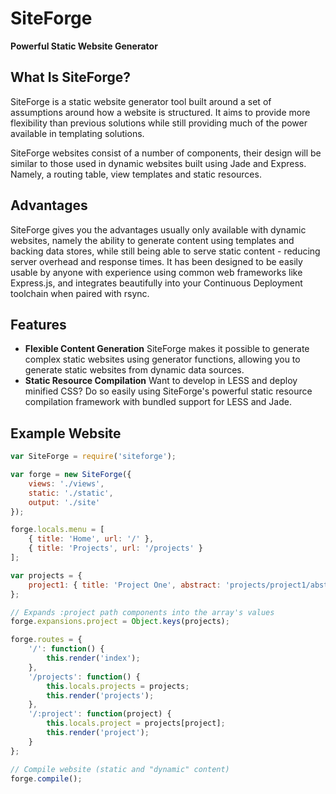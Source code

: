 # SiteForge
**Powerful Static Website Generator**

## What Is SiteForge?
SiteForge is a static website generator tool built around a set of assumptions around how a website is structured. It aims to provide more flexibility than previous solutions while still providing much of the power available in templating solutions.

SiteForge websites consist of a number of components, their design will be similar to those used in dynamic websites built using Jade and Express. Namely, a routing table, view templates and static resources.

## Advantages
SiteForge gives you the advantages usually only available with dynamic websites, namely the ability to generate content using templates and backing data stores, while still being able to serve static content - reducing server overhead and response times. It has been designed to be easily usable by anyone with experience using common web frameworks like Express.js, and integrates beautifully into your Continuous Deployment toolchain when paired with rsync.

## Features
 - **Flexible Content Generation** SiteForge makes it possible to generate complex static websites using generator functions, allowing you to generate static websites from dynamic data sources.
 - **Static Resource Compilation** Want to develop in LESS and deploy minified CSS? Do so easily using SiteForge's powerful static resource compilation framework with bundled support for LESS and Jade.

## Example Website
```javascript
var SiteForge = require('siteforge');

var forge = new SiteForge({
	views: './views',
	static: './static',
	output: './site'
});

forge.locals.menu = [
	{ title: 'Home', url: '/' },
	{ title: 'Projects', url: '/projects' }
];

var projects = {
	project1: { title: 'Project One', abstract: 'projects/project1/abstract' , view: 'projects/project1/page' }
};

// Expands :project path components into the array's values
forge.expansions.project = Object.keys(projects);

forge.routes = {
	'/': function() {
		this.render('index');
	},
	'/projects': function() {
		this.locals.projects = projects;
		this.render('projects');
	},
	'/:project': function(project) {
		this.locals.project = projects[project];
		this.render('project');
	}
};

// Compile website (static and "dynamic" content)
forge.compile();
```